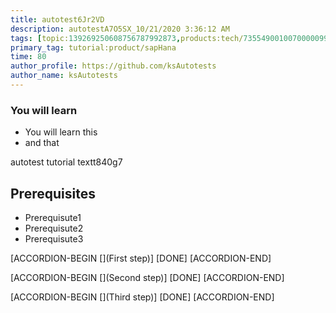 ```yaml
---
title: autotest6Jr2VD
description: autotestA7O5SX_10/21/2020 3:36:12 AM
tags: [topic:139269250608756787992873,products:tech/73554900100700000996,tutorial:experience/advanced]
primary_tag: tutorial:product/sapHana
time: 80
author_profile: https://github.com/ksAutotests
author_name: ksAutotests
---
```

### You will learn
- You will learn this
- and that

autotest tutorial textt840g7

## Prerequisites
- Prerequisute1
- Prerequisute2
- Prerequisute3

[ACCORDION-BEGIN [](First step)]
[DONE]
[ACCORDION-END]

[ACCORDION-BEGIN [](Second step)]
[DONE]
[ACCORDION-END]

[ACCORDION-BEGIN [](Third step)]
[DONE]
[ACCORDION-END]

